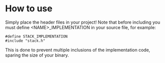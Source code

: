 # How to use

Simply place the header files in your project!
Note that before including you must define \<NAME\>_IMPLEMENTATION in your source file, for example:

```
#define STACK_IMPLEMENTATION
#include "stack.h"
```

This is done to prevent multiple inclusions of the implementation code, sparing the size of your binary.
